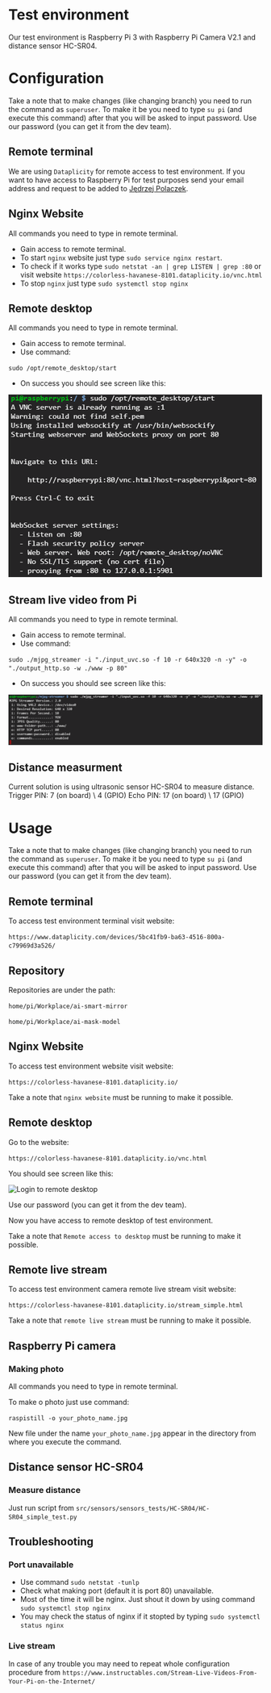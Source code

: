 # Test environment 
Our test environment is Raspberry Pi 3 with Raspberry Pi Camera V2.1 and distance sensor HC-SR04.

# Configuration
Take a note that to make changes (like changing branch) you need to run the command as `superuser`.
To make it be you need to type `su pi` (and execute this command) after that you will be asked to input password.
Use our password (you can get it from the dev team).

## Remote terminal
We are using `Dataplicity` for remote access to test environment.
If you want to have access to Raspberry Pi for test purposes send your email address and request to be added to [Jędrzej Polaczek](https://github.com/jedrzejpolaczek).

## Nginx Website
All commands you need to type in remote terminal.
* Gain access to remote terminal.
* To start `nginx` website just type `sudo service nginx restart`.
* To check if it works type `sudo netstat -an | grep LISTEN | grep :80` or visit website `https://colorless-havanese-8101.dataplicity.io/vnc.html`
* To stop `nginx` just type `sudo systemctl stop nginx`

## Remote desktop
All commands you need to type in remote terminal.
* Gain access to remote terminal.
* Use command: 

`sudo /opt/remote_desktop/start`

* On success you should see screen like this:
    
![Success start remote desktop](/doc/images/success_run_remote_desktop.png)

## Stream live video from Pi
All commands you need to type in remote terminal.
* Gain access to remote terminal.
* Use command:

`sudo ./mjpg_streamer -i "./input_uvc.so -f 10 -r 640x320 -n -y" -o "./output_http.so -w ./www -p 80"`

* On success you should see screen like this:
    
![Success start live stream](/doc/images/success_run_live_stream.png) 

## Distance measurment
Current solution is using ultrasonic sensor HC-SR04 to measure distance. 
Trigger PIN: 7 (on board) \ 4 (GPIO)
Echo PIN: 17 (on board) \ 17 (GPIO)


# Usage
Take a note that to make changes (like changing branch) you need to run the command as `superuser`.
To make it be you need to type `su pi` (and execute this command) after that you will be asked to input password.
Use our password (you can get it from the dev team).

## Remote terminal
To access test environment terminal visit website: 

`https://www.dataplicity.com/devices/5bc41fb9-ba63-4516-800a-c79969d3a526/`

## Repository
Repositories are under the path: 

`home/pi/Workplace/ai-smart-mirror` 

`home/pi/Workplace/ai-mask-model` 

## Nginx Website
To access test environment website visit website: 

```https://colorless-havanese-8101.dataplicity.io/```

Take a note that `nginx website` must be running to make it possible.

## Remote desktop
Go to the website: 

`https://colorless-havanese-8101.dataplicity.io/vnc.html`

You should see screen like this:
    
![Login to remote desktop](/doc/images/login_remote_desktop.png)

Use our password (you can get it from the dev team). 

Now you have access to remote desktop of test environment.

Take a note that `Remote access to desktop` must be running to make it possible.

## Remote live stream
To access test environment camera remote live stream visit website: 

```https://colorless-havanese-8101.dataplicity.io/stream_simple.html```

Take a note that `remote live stream` must be running to make it possible.

## Raspberry Pi camera
### Making photo
All commands you need to type in remote terminal.

To make o photo just use command:

`raspistill -o your_photo_name.jpg`

New file under the name `your_photo_name.jpg` appear in the directory from where you execute the command.

## Distance sensor HC-SR04
### Measure distance
Just run script from `src/sensors/sensors_tests/HC-SR04/HC-SR04_simple_test.py`

## Troubleshooting
### Port unavailable
* Use command `sudo netstat -tunlp`
* Check what making port (default it is port 80) unavailable.
* Most of the time it will be nginx. Just shout it down by using command `sudo systemctl stop nginx`
* You may check the status of nginx if it stopted by typing `sudo systemctl status nginx`

### Live stream
In case of any trouble you may need to repeat whole configuration procedure from `https://www.instructables.com/Stream-Live-Videos-From-Your-Pi-on-the-Internet/`